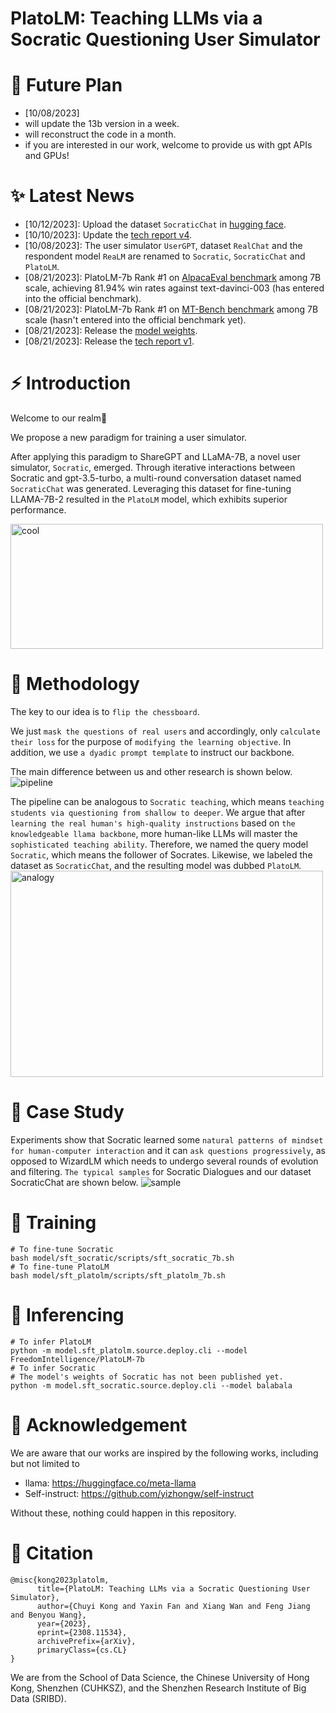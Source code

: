 # PlatoLM: Teaching LLMs via a Socratic Questioning User Simulator

# 	:calendar: Future Plan
- [10/08/2023]
- will update the 13b version in a week.
- will reconstruct the code in a month.
- if you are interested in our work, welcome to provide us with gpt APIs and GPUs!

# ✨ Latest News
- [10/12/2023]: Upload the dataset `SocraticChat` in [hugging face](https://huggingface.co/datasets/FreedomIntelligence/SocraticChat).
- [10/10/2023]: Update the [tech report v4](https://arxiv.org/abs/2308.11534v4).
- [10/08/2023]: The user simulator `UserGPT`, dataset `RealChat` and the respondent model `ReaLM` are renamed to `Socratic`, `SocraticChat` and `PlatoLM`.
- [08/21/2023]: PlatoLM-7b Rank #1 on [AlpacaEval benchmark](https://tatsu-lab.github.io/alpaca_eval/) among 7B scale, achieving 81.94% win rates against text-davinci-003 (has entered into the official benchmark).
- [08/21/2023]: PlatoLM-7b Rank #1 on [MT-Bench benchmark](https://huggingface.co/spaces/lmsys/chatbot-arena-leaderboard) among 7B scale (hasn't entered into the official benchmark yet).
- [08/21/2023]: Release the [model weights](https://huggingface.co/FreedomIntelligence/PlatoLM-7b/tree/main).
- [08/21/2023]: Release the [tech report v1](https://arxiv.org/abs/2308.11534).

# ⚡ Introduction
Welcome to our realm:hugs:

We propose a new paradigm for training a user simulator. 

After applying this paradigm to ShareGPT and LLaMA-7B, a novel user simulator, `Socratic`, emerged. Through iterative interactions between Socratic and gpt-3.5-turbo, a multi-round conversation dataset named `SocraticChat` was generated. Leveraging this dataset for fine-tuning LLAMA-7B-2 resulted in the `PlatoLM` model, which exhibits superior performance. 

<img src="https://github.com/FreedomIntelligence/PlatoLM/assets/73695787/253152f0-3262-4db8-9d4f-c66aab9b4323.png" width="500" height="200" alt="cool">

# :book: Methodology
The key to our idea is to `flip the chessboard`.

We just `mask the questions of real users` and accordingly, only `calculate their loss` for the purpose of `modifying the learning objective`.
In addition, we use `a dyadic prompt template` to instruct our backbone.

The main difference between us and other research is shown below.
![pipeline](https://github.com/FreedomIntelligence/PlatoLM/assets/73695787/ecd6156e-4125-4e3b-93a3-b9955cb740ce)

The pipeline can be analogous to `Socratic teaching`, which means `teaching students via questioning from shallow to deeper`. We argue that after `learning the real human's high-quality instructions` based on `the knowledgeable llama backbone`, more human-like LLMs will master the `sophisticated teaching ability`.
Therefore, we named the query model `Socratic`, which means the follower of Socrates.  Likewise, we labeled the dataset as `SocraticChat`, and the resulting model was dubbed `PlatoLM`.
<img src="https://github.com/FreedomIntelligence/PlatoLM/assets/73695787/5e735e31-3561-4e7f-9770-5e6f205dfbd1.png" width="500" height="330" alt="analogy">



# :page_facing_up: Case Study
Experiments show that Socratic learned some `natural patterns of mindset for human-computer interaction` and it can `ask questions progressively`, as opposed to WizardLM which needs to undergo several rounds of evolution and filtering. `The typical samples` for Socratic Dialogues and our dataset SocraticChat are shown below.
<img src="https://github.com/FreedomIntelligence/PlatoLM/assets/73695787/e4da7bdc-2102-4df7-9f31-eb3e8ca46c24.png" style="max-width: 500px; max-height: 1000px;"  alt="sample">

 
# 🚀 Training
```shell
# To fine-tune Socratic
bash model/sft_socratic/scripts/sft_socratic_7b.sh
# To fine-tune PlatoLM
bash model/sft_platolm/scripts/sft_platolm_7b.sh
```
# 🧐 Inferencing
```shell
# To infer PlatoLM
python -m model.sft_platolm.source.deploy.cli --model FreedomIntelligence/PlatoLM-7b
# To infer Socratic
# The model's weights of Socratic has not been published yet. 
python -m model.sft_socratic.source.deploy.cli --model balabala
```
# :tada: Acknowledgement

We are aware that our works are inspired by the following works, including but not limited to

- llama: https://huggingface.co/meta-llama
- Self-instruct: https://github.com/yizhongw/self-instruct
  
Without these, nothing could happen in this repository.

# 💭 Citation
```
@misc{kong2023platolm,
      title={PlatoLM: Teaching LLMs via a Socratic Questioning User Simulator}, 
      author={Chuyi Kong and Yaxin Fan and Xiang Wan and Feng Jiang and Benyou Wang},
      year={2023},
      eprint={2308.11534},
      archivePrefix={arXiv},
      primaryClass={cs.CL}
}
```
We are from the School of Data Science, the Chinese University of Hong Kong, Shenzhen (CUHKSZ), and the Shenzhen Research Institute of Big Data (SRIBD).
